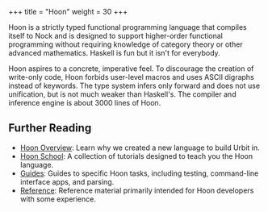 +++
title = "Hoon"
weight = 30
+++

Hoon is a strictly typed functional programming language that compiles itself
to Nock and is designed to support higher-order functional programming without
requiring knowledge of category theory or other advanced mathematics.  Haskell
is fun but it isn't for everybody.

Hoon aspires to a concrete, imperative feel.  To discourage the creation of
write-only code, Hoon forbids user-level macros and uses ASCII digraphs instead
of keywords.  The type system infers only forward and does not use unification,
but is not much weaker than Haskell's.  The compiler and inference engine is
about 3000 lines of Hoon.

## Further Reading

* [Hoon Overview](/reference/hoon/overview): Learn why we created a new language
  to build Urbit in.
* [Hoon School](/guides/core/hoon-school/): A collection of tutorials
  designed to teach you the Hoon language.
* [Guides](/guides/additional/hoon/): Guides to specific Hoon tasks,
including testing, command-line interface apps, and parsing.
* [Reference](/reference/hoon/): Reference material primarily
  intended for Hoon developers with some experience.
